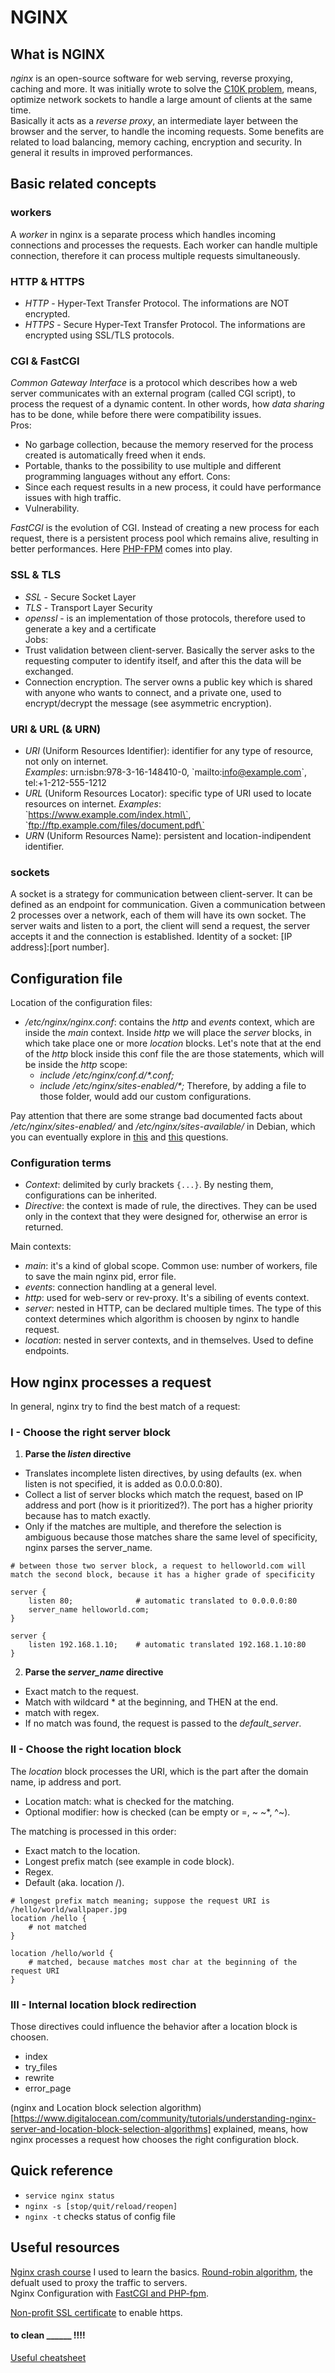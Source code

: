 # NGINX

## What is NGINX
_nginx_ is an open-source software for web serving, reverse proxying, caching and more. It was initially wrote to solve the [C10K problem](https://en.wikipedia.org/wiki/C10k_problem), means, optimize network sockets to handle a large amount of clients at the same time.  
Basically it acts as a _reverse proxy_, an intermediate layer between the browser and the server, to handle the incoming requests. Some benefits are related to load balancing, memory caching, encryption and security. In general it results in improved performances.

## Basic related concepts
### workers
A _worker_ in nginx is a separate process which handles incoming connections and processes the requests. Each worker can handle multiple connection, therefore it can process multiple requests simultaneously.

### HTTP & HTTPS
- *HTTP* - Hyper-Text Transfer Protocol. The informations are NOT encrypted.  
- *HTTPS* - Secure Hyper-Text Transfer Protocol. The informations are encrypted using SSL/TLS protocols.  

### CGI & FastCGI
_Common Gateway Interface_ is a protocol which describes how a web server communicates with an external program (called CGI script), to process the request of a dynamic content. In other words, how _data sharing_ has to be done, while before there were compatibility issues.  
Pros:
- No garbage collection, because the memory reserved for the process created is automatically freed when it ends.
- Portable, thanks to the possibility to use multiple and different programming languages without any effort.
Cons: 
- Since each request results in a new process, it could have performance issues with high traffic.
- Vulnerability.

_FastCGI_ is the evolution of CGI. Instead of creating a new process for each request, there is a persistent process pool which remains alive, resulting in better performances. Here [PHP-FPM](../wordpress/README.md/#php-fpm) comes into play.

### SSL & TLS
- *SSL* - Secure Socket Layer  
- *TLS* - Transport Layer Security  
- *openssl* - is an implementation of those protocols, therefore used to generate a key and a certificate  
Jobs:
- Trust validation between client-server. Basically the server asks to the requesting computer to identify itself, and after this the data will be exchanged.  
- Connection encryption. The server owns a public key which is shared with anyone who wants to connect, and a private one, used to encrypt/decrypt the message (see asymmetric encryption).  

### URI & URL (& URN)
- *URI* (Uniform Resources Identifier): identifier for any type of resource, not only on internet.  
_Examples_: urn:isbn:978-3-16-148410-0, \`mailto:info@example.com\`, tel:+1-212-555-1212
- *URL* (Uniform Resources Locator): specific type of URI used to locate resources on internet.
_Examples_: \`https://www.example.com/index.html\`, \`ftp://ftp.example.com/files/document.pdf\`
- *URN* (Uniform Resources Name): persistent and location-indipendent identifier.  

### sockets
A socket is a strategy for communication between client-server. It can be defined as an endpoint for communication. Given a communication between 2 processes over a network, each of them will have its own socket. The server waits and listen to a port, the client will send a request, the server accepts it and the connection is established. Identity of a socket: [IP address]:[port number].

## Configuration file
Location of the configuration files:
- _/etc/nginx/nginx.conf_: contains the _http_ and _events_ context, which are inside the _main_ context. Inside _http_ we will place the _server_ blocks, in which take place one or more _location_ blocks. Let's note that at the end of the _http_ block inside this conf file the are those statements, which will be inside the _http_ scope:
	- _include /etc/nginx/conf.d/*.conf;_
	- _include /etc/nginx/sites-enabled/*;_
Therefore, by adding a file to those folder, would add our custom configurations.  

Pay attention that there are some strange bad documented facts about _/etc/nginx/sites-enabled/_ and _/etc/nginx/sites-available/_ in Debian, which you can eventually explore in [this](https://serverfault.com/questions/1075019/nginx-on-debian-buster-the-right-way-to-handle-config-files) and [this](https://stackoverflow.com/questions/41303885/nginx-do-i-really-need-sites-available-and-sites-enabled-folders) questions.

### Configuration terms
- *_Context_*: delimited by curly brackets `{...}`. By nesting them, configurations can be inherited.
- *_Directive_*: the context is made of rule, the directives. They can be used only in the context that they were designed for, otherwise an error is returned.

Main contexts:  
- _main_: it's a kind of global scope. Common use: number of workers, file to save the main nginx pid, error file.
- _events_: connection handling at a general level.
- _http_: used for web-serv or rev-proxy. It's a sibiling of events context.
- _server_: nested in HTTP, can be declared multiple times. The type of this context determines which algorithm is choosen by nginx to handle request.
- _location_: nested in server contexts, and in themselves. Used to define endpoints.

## How nginx processes a request
In general, nginx try to find the best match of a request:
### I - Choose the right server block
1) **Parse the _listen_ directive**
- Translates incomplete listen directives, by using defaults (ex. when listen is not specified, it is added as 0.0.0.0:80).
- Collect a list of server blocks which match the request, based on IP address and port (how is it prioritized?). The port has a higher priority because has to match exactly.
- Only if the matches are multiple, and therefore the selection is ambiguous because those matches share the same level of specificity, nginx parses the server_name.

```nginx
# between those two server block, a request to helloworld.com will match the second block, because it has a higher grade of specificity

server {
	listen 80;				# automatic translated to 0.0.0.0:80
	server_name helloworld.com;
}

server {
	listen 192.168.1.10;	# automatic translated 192.168.1.10:80
}
```
2) **Parse the _server\_name_ directive**
- Exact match to the request.
- Match with wildcard * at the beginning, and THEN at the end.
- match with regex.
- If no match was found, the request is passed to the _default\_server_.

### II - Choose the right location block
The _location_ block processes the URI, which is the part after the domain name, ip address and port.
- Location match: what is checked for the matching.
- Optional modifier: how is checked (can be empty or =, ~ ~*, ^~).

The matching is processed in this order:
- Exact match to the location.
- Longest prefix match (see example in code block).
- Regex.
- Default (aka. location /).

```nginx
# longest prefix match meaning; suppose the request URI is /hello/world/wallpaper.jpg
location /hello {
	# not matched
}

location /hello/world {
	# matched, because matches most char at the beginning of the request URI
}
```

### III - Internal location block redirection
Those directives could influence the behavior after a location block is choosen.
- index
- try_files
- rewrite
- error_page

(nginx and Location block selection algorithm)[https://www.digitalocean.com/community/tutorials/understanding-nginx-server-and-location-block-selection-algorithms] explained, means, how nginx processes a request how chooses the right configuration block.

## Quick reference
- `service nginx status`
- `nginx -s [stop/quit/reload/reopen]`
- `nginx -t` checks status of config file

## Useful resources
[Nginx crash course](https://www.youtube.com/watch?v=7VAI73roXaY&t=686s) I used to learn the basics.
[Round-robin algorithm](https://en.wikipedia.org/wiki/Round-robin_scheduling), the defualt used to proxy the traffic to servers.  
Nginx Configuration with [FastCGI and PHP-fpm](https://www.nginx.com/resources/wiki/start/topics/examples/phpfcgi/). 


[Non-profit SSL certificate](https://letsencrypt.org/) to enable https.


#### to clean ______ !!!!
[Useful cheatsheet](https://github.com/christianlempa/cheat-sheets)
